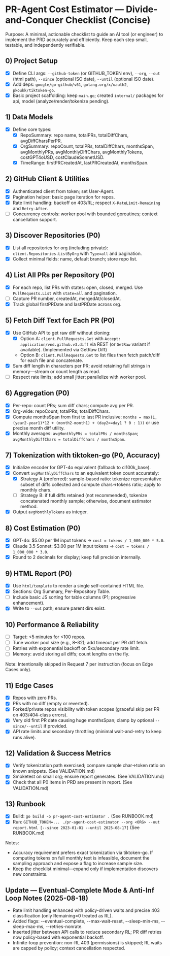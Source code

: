 # PR-Agent Cost Estimator — Divide-and-Conquer Checklist (Concise)

Purpose: A minimal, actionable checklist to guide an AI tool (or engineer) to implement the PRD accurately and efficiently. Keep each step small, testable, and independently verifiable.

## 0) Project Setup
- [x] Define CLI args: `--github-token` (or GITHUB_TOKEN env), `--org`, `--out` (html path), `--since` (optional ISO date), `--until` (optional ISO date).
- [x] Add deps: `google/go-github/v61`, `golang.org/x/oauth2`, `pkoukk/tiktoken-go`.
- [x] Basic project scaffolding: keep `main.go`; created `internal/` packages for api, model (analyze/render/tokenize pending).

## 1) Data Models
- [x] Define core types:
  - [x] RepoSummary: repo name, totalPRs, totalDiffChars, avgDiffCharsPerPR.
  - [x] OrgSummary: repoCount, totalPRs, totalDiffChars, monthsSpan, avgMonthlyPRs, avgMonthlyDiffChars, avgMonthlyTokens, costGPT4oUSD, costClaudeSonnetUSD.
  - [x] TimeRange: firstPRCreatedAt, lastPRCreatedAt, monthsSpan.

## 2) GitHub Client & Utilities
- [x] Authenticated client from token; set User-Agent.
- [x] Pagination helper: basic page iteration for repos.
- [x] Rate limit handling: backoff on 403/RL; respect `X-RateLimit-Remaining` and `Retry-After`.
- [ ] Concurrency controls: worker pool with bounded goroutines; context cancellation support.

## 3) Discover Repositories (P0)
- [x] List all repositories for org (including private): `client.Repositories.ListByOrg` with `Type=all` and pagination.
- [x] Collect minimal fields: name, default branch; store repo list.

## 4) List All PRs per Repository (P0)
- [x] For each repo, list PRs with states: open, closed, merged. Use `PullRequests.List` with `state=all` and pagination.
- [ ] Capture PR number, createdAt, mergedAt/closedAt.
- [x] Track global firstPRDate and lastPRDate across org.

## 5) Fetch Diff Text for Each PR (P0)
- [x] Use GitHub API to get raw diff without cloning:
  - [x] Option A: `client.PullRequests.Get` with `Accept: application/vnd.github.v3.diff` via REST (or `GetRaw` variant if available). (Implemented via GetRaw Diff)
  - Option B: `client.PullRequests.Get` to list files then fetch patch/diff for each file and concatenate.
- [x] Sum diff length in characters per PR; avoid retaining full strings in memory—stream or count length as read.
- [ ] Respect rate limits; add small jitter; parallelize with worker pool.

## 6) Aggregation (P0)
- [x] Per-repo: count PRs; sum diff chars; compute avg per PR.
- [x] Org-wide: repoCount; totalPRs; totalDiffChars.
- [x] Compute monthsSpan from first to last PR inclusive: `months = max(1, (year2-year1)*12 + (month2-month1) + (day2>=day1 ? 0 : 1))` or use precise month diff utility.
- [x] Monthly averages: `avgMonthlyPRs = totalPRs / monthsSpan`; `avgMonthlyDiffChars = totalDiffChars / monthsSpan`.

## 7) Tokenization with tiktoken-go (P0, Accuracy)
- [x] Initialize encoder for GPT-4o equivalent (fallback to cl100k_base).
- [x] Convert `avgMonthlyDiffChars` to an equivalent token count accurately:
  - [x] Strategy A (preferred): sample-based ratio: tokenize representative subset of diffs collected and compute chars→tokens ratio; apply to monthly chars.
  - [ ] Strategy B: if full diffs retained (not recommended), tokenize concatenated monthly sample; otherwise, document estimator method.
- [x] Output `avgMonthlyTokens` as integer.

## 8) Cost Estimation (P0)
- [x] GPT-4o: $5.00 per 1M input tokens → `cost = tokens / 1_000_000 * 5.0`.
- [x] Claude 3.5 Sonnet: $3.00 per 1M input tokens → `cost = tokens / 1_000_000 * 3.0`.
- [x] Round to 2 decimals for display; keep full precision internally.

## 9) HTML Report (P0)
- [x] Use `html/template` to render a single self-contained HTML file.
- [x] Sections: Org Summary, Per-Repository Table.
- [ ] Include basic JS sorting for table columns (P1; progressive enhancement).
- [x] Write to `--out` path; ensure parent dirs exist.

## 10) Performance & Reliability
- [ ] Target: <5 minutes for <100 repos.
- [ ] Tune worker pool size (e.g., 8–32); add timeout per PR diff fetch.
- [ ] Retries with exponential backoff on 5xx/secondary rate limit.
- [ ] Memory: avoid storing all diffs; count lengths on the fly.

Note: Intentionally skipped in Request 7 per instruction (focus on Edge Cases only).

## 11) Edge Cases
- [x] Repos with zero PRs.
- [x] PRs with no diff (empty or reverted).
- [x] Forked/private repos visibility with token scopes (graceful skip per PR on 403/404-class errors).
- [x] Very old first PR date causing huge monthsSpan; clamp by optional `--since/--until` if provided.
- [x] API rate limits and secondary throttling (minimal wait-and-retry to keep runs alive).

## 12) Validation & Success Metrics
- [x] Verify tokenization path exercised; compare sample char→token ratio on known snippets. (See VALIDATION.md)
- [x] Smoketest on small org; ensure report generates. (See VALIDATION.md)
- [x] Check that all P0 items in PRD are present in report. (See VALIDATION.md)

## 13) Runbook
- [x] Build: `go build -o pr-agent-cost-estimator .` (See RUNBOOK.md)
- [x] Run: `GITHUB_TOKEN=... ./pr-agent-cost-estimator --org <ORG> --out report.html [--since 2023-01-01 --until 2025-08-17]` (See RUNBOOK.md)

Notes:
- Accuracy requirement prefers exact tokenization via tiktoken-go. If computing tokens on full monthly text is infeasible, document the sampling approach and expose a flag to increase sample size.
- Keep the checklist minimal—expand only if implementation discovers new constraints.


## Update — Eventual-Complete Mode & Anti-Inf Loop Notes (2025-08-18)
- Rate limit handling enhanced with policy-driven waits and precise 403 classification (only Remaining=0 treated as RL).
- Added flags: --eventual-complete, --max-wait-reset, --sleep-min-ms, --sleep-max-ms, --retries-nonrate.
- Inserted jitter between API calls to reduce secondary RL; PR diff retries now policy-based with exponential backoff.
- Infinite-loop prevention: non-RL 403 (permissions) is skipped; RL waits are capped by policy; context cancellation respected.
